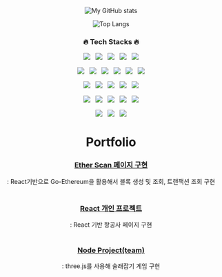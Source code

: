 <div align='center'>

![My GitHub stats](https://github-readme-stats.vercel.app/api?username=poltia&show_icons=true&theme=github_dark)

<p></p>

![Top Langs](https://github-readme-stats.vercel.app/api/top-langs/?username=poltia&layout=compact&theme=github_dark)

<h3>🔥 Tech Stacks 🔥</h3>

<!-- Language -->
<p>
&nbsp;<img src="https://img.shields.io/badge/HTML5-E34F26?style=flat&logo=HTML5&logoColor=white"/>&nbsp;
&nbsp;<img src="https://img.shields.io/badge/CSS3-1572B6?style=flat&logo=CSS3&logoColor=white"/>&nbsp;
&nbsp;<img src="https://img.shields.io/badge/JavaScript-F7DF1E?style=flat&logo=JavaScript&logoColor=black"/>&nbsp;
&nbsp;<img src="https://img.shields.io/badge/TypeScript-3178C6?style=flat&logo=TypeScript&logoColor=white"/>&nbsp;
&nbsp;<img src="https://img.shields.io/badge/Solidity-363636?style=flat&logo=Solidity&logoColor=white"/>&nbsp;
</p>

<!-- Front-end -->
<p>
&nbsp;<img src="https://img.shields.io/badge/React-61DAFB?style=flat&logo=React&logoColor=black"/>&nbsp;
&nbsp;<img src="https://img.shields.io/badge/React_Query-FF4154?style=flat&logo=ReactQuery&logoColor=white"/>&nbsp;
&nbsp;<img src="https://img.shields.io/badge/React_Router-CA4245?style=flat&logo=ReactRouter&logoColor=white"/>&nbsp;
&nbsp;<img src="https://img.shields.io/badge/Redux-764ABC?style=flat&logo=Redux&logoColor=white"/>&nbsp;
&nbsp;<img src="https://img.shields.io/badge/Styled_Components-DB7093?style=flat&logo=StyledComponents&logoColor=white"/>&nbsp;
&nbsp;<img src="https://img.shields.io/badge/Swiper-6332F6?style=flat&logo=Swiper&logoColor=white"/>&nbsp;
</p>

<!-- Back-end -->
<p>
&nbsp;<img src="https://img.shields.io/badge/Node.js-339933?style=flat&logo=Node.js&logoColor=white"/>&nbsp;
&nbsp;<img src="https://img.shields.io/badge/Express-000000?style=flat&logo=Express&logoColor=white"/>&nbsp;
&nbsp;<img src="https://img.shields.io/badge/MySQL-4479A1?style=flat&logo=MySQL&logoColor=white"/>&nbsp;
&nbsp;<img src="https://img.shields.io/badge/Sequelize-52B0E7?style=flat&logo=Sequelize&logoColor=white"/>&nbsp;
&nbsp;<img src="https://img.shields.io/badge/Axios-5A29E4?style=flat&logo=Axios&logoColor=white"/>&nbsp;
</p>

<p>
&nbsp;<img src="https://img.shields.io/badge/Nodemon-76D04B?style=flat&logo=Nodemon&logoColor=white"/>&nbsp;
&nbsp;<img src="https://img.shields.io/badge/Socket.io-010101?style=flat&logo=Socket.io&logoColor=white"/>&nbsp;
&nbsp;<img src="https://img.shields.io/badge/json_web_token-52B0E7?style=flat&logo=JsonWebTokens&logoColor=white"/>&nbsp;
&nbsp;<img src="https://img.shields.io/badge/Web3.js-F16822?style=flat&logo=Web3.js&logoColor=white"/>&nbsp;
&nbsp;<img src="https://img.shields.io/badge/.env-ECD53F?style=flat&logo=.env&logoColor=black"/>&nbsp;
</p>

<!-- ETC -->
<p>
&nbsp;<img src="https://img.shields.io/badge/GitHub-181717?style=flat&logo=GitHub&logoColor=white"/>&nbsp;
&nbsp;<img src="https://img.shields.io/badge/Git-F05032?style=flat&logo=Git&logoColor=white"/>&nbsp;
&nbsp;<img src="https://img.shields.io/badge/Notion-b4f5bd?style=flat&logo=Notion&logoColor=black"/>&nbsp;
</p>

#

#

<h1>Portfolio</h1>

### [Ether Scan 페이지 구현](https://github.com/Poltia/EtherScan)

: React기반으로 Go-Ethereum을 활용해서 블록 생성 및 조회, 트랜잭션 조회 구현
<br/><br/>

### [React 개인 프로젝트](https://github.com/Poltia/ReactProject)

: React 기반 항공사 페이지 구현
<br/><br/>

### [Node Project(team)](https://github.com/Poltia/node_project)

: three.js를 사용해 술래잡기 게임 구현

</div>

<!--
**bitkunst/bitkunst** is a ✨ _special_ ✨ repository because its `README.md` (this file) appears on your GitHub profile.
Here are some ideas to get you started:
- 🔭 I’m currently working on ...
- 🌱 I’m currently learning ...
- 👯 I’m looking to collaborate on ...
- 🤔 I’m looking for help with ...
- 💬 Ask me about ...
- 📫 How to reach me: ...
- 😄 Pronouns: ...
- ⚡ Fun fact: ...
-->
